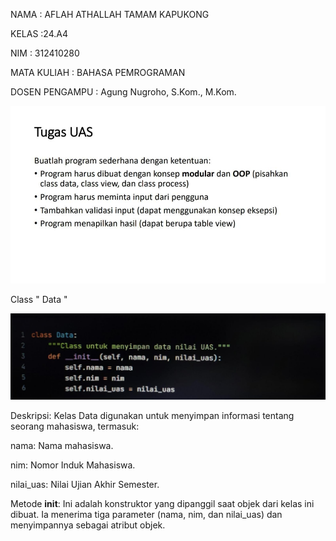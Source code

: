 NAMA : AFLAH ATHALLAH TAMAM KAPUKONG

KELAS :24.A4

NIM : 312410280

MATA KULIAH : BAHASA PEMROGRAMAN

DOSEN PENGAMPU : Agung Nugroho, S.Kom., M.Kom.

![gambar](https://github.com/Abcdeflahhh/UASPEMRO/blob/71de6bd92acac08a813c4d8179a0606b5037b7cd/Image/tugas.jpg)

Class " Data " 
 
![gambar](https://github.com/Abcdeflahhh/UASPEMRO/blob/b4c7185e51c5fabb70c80fe6a282a6c0386b8a15/Image/class%20data.jpg)

Deskripsi: Kelas Data digunakan untuk menyimpan informasi tentang seorang mahasiswa, termasuk:

nama: Nama mahasiswa.

nim: Nomor Induk Mahasiswa.

nilai_uas: Nilai Ujian Akhir Semester.

Metode __init__: Ini adalah konstruktor yang dipanggil saat objek dari kelas ini dibuat. Ia menerima tiga parameter (nama, nim, dan nilai_uas) dan menyimpannya sebagai atribut objek.
